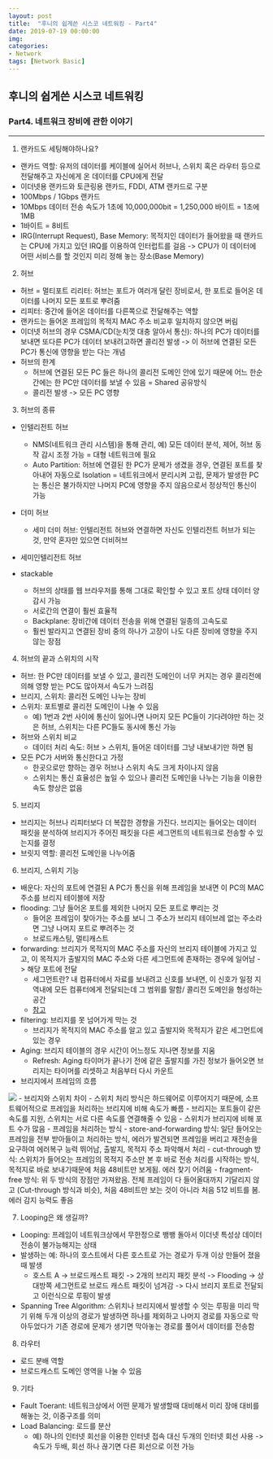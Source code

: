 ```yaml
---
layout: post
title:  "후니의 쉽게쓴 시스코 네트워킹 - Part4"
date: 2019-07-19 00:00:00
img:
categories:
- Network
tags: [Network Basic]
---
```


## 후니의 쉽게쓴 시스코 네트워킹
### Part4. 네트워크 장비에 관한 이야기

--- 

1. 랜카드도 세팅해야하나요?
- 랜카드 역할: 유저의 데이터를 케이블에 실어서 허브나, 스위치 혹은 라우터 등으로 전달해주고 자신에게 온 데이터를 CPU에게 전달
- 이더넷용 랜카드와 토큰링용 랜카드, FDDI, ATM 랜카드로 구분
- 100Mbps / 1Gbps 랜카드 
- 10Mbps 데이터 전송 속도가 1초에 10,000,000bit = 1,250,000 바이트 = 1초에 1MB 
- 1바이트 = 8비트 
- IRG(Interrupt Request), Base Memory: 목적지인 데이터가 들어왔을 때 랜카드는 CPU에 가지고 있던 IRQ를 이용하여 인터럽트를 걸음 -> CPU가 이 데이터에 어떤 서비스를 할 것인지 미리 정해 놓는 장소(Base Memory)

2. 허브 
- 허브 = 멀티포트 리리터: 허브는 포트가 여러개 달린 장비로서, 한 포트로 들어온 데이터를 나머지 모든 포트로 뿌려줌
- 리피터: 중간에 들어온 데이터를 다른쪽으로 전달해주는 역할 
- 랜카드는 들어온 프레임의 목적지 MAC 주소 비교후 일치하지 않으면 버림
- 이더넷 허브의 경우 CSMA/CD(눈치껏 대충 알아서 통신): 하나의 PC가 데이터를 보내면 또다른 PC가 데이터 보내려고하면 콜리전 발생 -> 이 허브에 연결된 모든 PC가 통신에 영향을 받는 다는 개념 
- 허브의 한계
    - 허브에 연결된 모든 PC 들은 하나의 콜리전 도메인 안에 있기 때문에 어느 한순간에는 한 PC만 데이터를 보낼 수 있음 = Shared 공유방식
    - 콜리전 발생 -> 모든 PC 영향 

3. 허브의 종류 
- 인텔리전트 허브 
    - NMS(네트워크 관리 시스템)을 통해 관리, 예) 모든 데이터 분석, 제어, 허브 동작 감시 조정 가능 = 대형 네트워크에 필요 
    - Auto Partition: 허브에 연결된 한 PC가 문제가 생겼을 경우, 연결된 포트를 찾아내어 자동으로 Isolation = 네트워크에서 분리시켜 고립, 문제가 발생한 PC는 통신은 불가하지만 나머지 PC에 영향을 주지 않음으로서 정상적인 통신이 가능 
    
- 더미 허브
    - 세미 더미 허브: 인텔리전트 허브와 연결하면 자신도 인텔리전트 허브가 되는 것, 만약 혼자만 있으면 더비허브
- 세미인텔리전트 허브
- stackable
    - 허브의 상태를 웹 브라우저를 통해 그대로 확인할 수 있고 포트 상태 데이터 양 감시 가능
    - 서로간의 연결이 훨씬 효율적 
    - Backplane: 장비간에 데이터 전송을 위해 연결된 일종의 고속도로 
    - 훨씬 발라지고 연결된 장비 중의 하나가 고장이 나도 다른 장비에 영향을 주지 않는 장점 

4. 허브의 끝과 스위치의 시작
- 허브: 한 PC만 데이터를 보낼 수 있고, 콜리전 도메인이 너무 커지는 경우 콜리전에 의해 영향 받는 PC도 많아져서 속도가 느려짐 
- 브리지, 스위치: 콜리전 도메인 나누는 장비
- 스위치: 포트별로 콜리전 도메인이 나눌 수 있음 
    - 예) 1번과 2번 사이에 통신이 일어나면 나머지 모든 PC들이 기다려야만 하는 것은 허브, 스위치는 다른 PC들도 동시에 통신 가능
- 허브와 스위치 비교
    - 데이터 처리 속도: 허브 > 스위치, 들어온 데이터를 그냥 내보내기만 하면 됨
- 모든 PC가 서버와 통신한다고 가정
    - 한곳으로만 향하는 경우 허브나 스위치 속도 크게 차이나지 않음
    - 스위치는 통신 효율성은 높일 수 있으나 콜리전 도메인을 나누는 기능을 이용한 속도 향상은 없음 

5. 브리지 
- 브리지는 허브나 리피터보다 더 복잡한 경향을 가진다. 브리지는 들어오는 데이터 패킷을 분석하여 브리지가 주어진 패킷을 다른 세그먼트의 네트워크로 전송할 수 있는지를 결정
- 브릿지 역할: 콜리전 도메인을 나누어줌

6. 브리지, 스위치 기능
- 배운다: 자신의 포트에 연결된 A PC가 통신을 위해 프레임을 보내면 이 PC의 MAC 주소를 브리지 테이블에 저장 
- flooding: 그냥 들어온 포트를 제외한 나머지 모든 포트로 뿌리는 것
    - 들어온 프레임이 찾아가는 주소를 보니 그 주소가 브리지 테이브레 없는 주소라면 그냥 나머지 포트로 뿌려주는 것 
    - 브로드캐스팅, 멀티캐스트 
- forwarding: 브리지가 목적지의 MAC 주소를 자신의 브리지 테이블에 가지고 있고, 이 목적지가 출발지의 MAC 주소와 다른 세그먼트에 존재하는 경우에 일어남 -> 해당 포트에 전달 
    - 세그먼트란? 내 컴퓨터에서 자료를 보내려고 신호를 보내면, 이 신호가 일정 지역내에 모든 컴퓨터에게 전달되는데 그 범위를 말함/ 콜리전 도메인을 형성하는 공간
    - [참고](https://movefast.tistory.com/103)
- filtering: 브리지를 못 넘어가게 막는 것 
    - 브리지가 목적지의 MAC 주소를 알고 있고 출발지와 목적지가 같은 세그먼트에 있는 경우 
- Aging: 브리지 테이블의 경우 시간이 어느정도 지나면 정보를 지움
    - Refresh: Aging 타이머가 끝나기 전에 같은 출발지를 가진 정보가 들어오면 브리지는 타이머를 리셋하고 처음부터 다시 카운트
- 브리지에서 프레임의 흐름
<img src="{{ site.url }}/assets/post_img/190717_1.jpeg">
- 브리지와 스위치 차이 
    - 스위치 처리 방식은 하드웨어로 이루어지기 때문에, 소프트웨어적으로 프레임을 처리하는 브리지에 비해 속도가 빠름 
    - 브리지는 포트들이 같은 속도를 지원, 스위치는 서로 다른 속도를 연결해줄 수 있음 
    - 스위치가 브리지에 비해 포트 수가 많음 
- 프레임을 처리하는 방식 
    - store-and-forwarding 방식: 일단 들어오는 프레임을 전부 받아들이고 처리하는 방식, 에러가 발견되면 프레임을 버리고 재전송을 요구하여 에러복구 능력 뛰어남, 출발지, 목적지 주소 파악해서 처리 
    - cut-through 방식: 스위치가 들어오는 프레임의 목적지 주소만 본 후 바로 전송 처리를 시작하는 방식, 목적지로 바로 보내기때문에 처음 48비트만 보게됨. 에러 찾기 어려움
    - fragment-free 방식: 위 두 방식의 장점만 가져왔음. 전체 프레임이 다 들어올대까지 기달리지 않고 (Cut-through 방식과 비슷), 처음 48비트만 보는 것이 아니라 처음 512 비트를 봄. 에러 감지 능력도 좋음

7. Looping은 왜 생길까?
- Looping: 프레임이 네트워크상에서 무한정으로 뱅뱅 돌아서 이더넷 특성상 데이터 전송이 불가능해지는 상태 
- 발생하는 예: 하나의 호스트에서 다른 호스트로 가는 경로가 두개 이상 만들어 졌을때 발생 
    - 호스트 A -> 브로드캐스트 패킷 -> 2개의 브리지 패킷 분석 -> Flooding -> 상대방쪽 세그먼트로 브로드 캐스트 패킷이 넘겨감 -> 다시 브리지 포트로 전달되고 이런식으로 루핑이 발생
- Spanning Tree Algorithm: 스위치나 브리지에서 발생할 수 잇는 루핑을 미리 막기 위해 두개 이상의 경로가 발생하면 하나를 제외하고 나머지 경로를 자동으로 막아두었다가 기존 경로에 문제가 생기면 막아놓는 경로를 풀어서 데이터를 전송함 

8. 라우터 
- 로드 분배 역할
- 브로드캐스트 도메인 영역을 나눌 수 있음 

9. 기타
- Fault Toerant: 네트워크상에서 어떤 문제가 발생할때 대비해서 미리 장애 대비를 해놓는 것, 이중구조를 의미 
- Load Balancing: 로드를 분산
    - 예) 하나의 인터넷 회선을 이용한 인터넷 접속 대신 두개의 인터넷 회선 사용 -> 속도가 두배, 회선 하나 끊기면 다른 회선으로 이전 가능 
